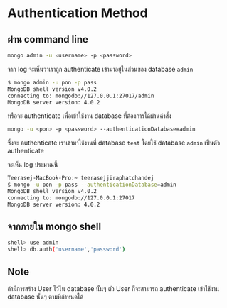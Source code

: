 # Authentication Method

## ผ่าน command line 

```bash
mongo admin -u <username> -p <password>
```

จาก log จะเห็นว่าเราถูก authenticate เข้ามาอยู่ในส่วนของ database `admin`

```bash
$ mongo admin -u pon -p pass
MongoDB shell version v4.0.2
connecting to: mongodb://127.0.0.1:27017/admin
MongoDB server version: 4.0.2
```

หรือจะ authenticate เพื่อเข้าใช้งาน database ที่ต้องการได้ผ่านคำสั่ง

```bash
mongo -u <pon> -p <password> --authenticationDatabase=admin
```

ซึ่งจะ authenticate เราเข้ามาใช้งานที่ database `test` โดยใช้ database `admin` เป็นตัว authenticate

จะเห็น log ประมาณนี้

```bash
Teerasej-MacBook-Pro:~ teerasejjiraphatchandej
$ mongo -u pon -p pass --authenticationDatabase=admin
MongoDB shell version v4.0.2
connecting to: mongodb://127.0.0.1:27017
MongoDB server version: 4.0.2
```

## จากภายใน mongo shell

```bash
shell> use admin
shell> db.auth('username','password')
```

## Note

ถ้ามีการสร้าง User ไว้ใน database นั้นๆ ตัว User ก็จะสามารถ authenticate เข้าใช้งาน database นั้นๆ ตามที่กำหนดได้